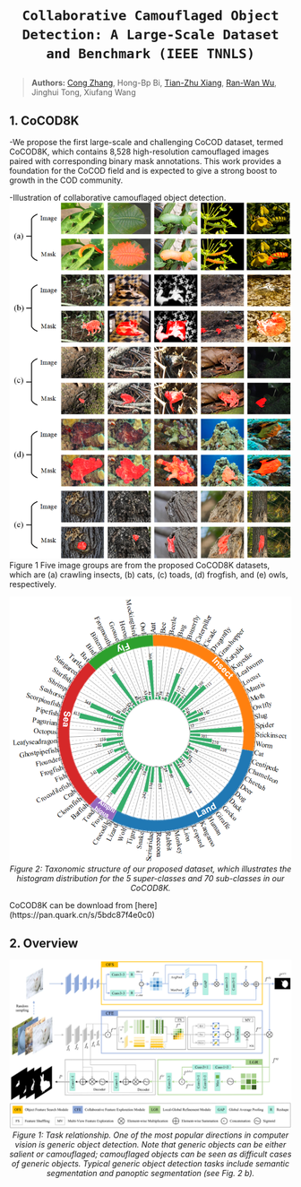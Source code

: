 # <p align=center>`Collaborative Camouflaged Object Detection: A Large-Scale Dataset and Benchmark (IEEE TNNLS)`</p>

> **Authors:** 
> [Cong Zhang](https://github.com/zc199823/), Hong-Bp Bi, [Tian-Zhu Xiang](https://github.com/visionxiang), [Ran-Wan Wu](https://github.com/RanwanWu/), Jinghui Tong, Xiufang Wang

## 1. CoCOD8K

-We propose the first large-scale and challenging CoCOD dataset, termed CoCOD8K, which contains 8,528 high-resolution camouflaged images paired with corresponding binary mask annotations. This work provides a foundation for the CoCOD field and is expected to give a strong boost to growth in the COD community.

-Illustration of collaborative camouflaged object detection. 
![image](./Imgs/Instance.png)  
   Figure 1  Five image groups are from the proposed CoCOD8K datasets, which are (a) crawling insects, (b) cats, (c) toads, (d) frogfish, and (e) owls, respectively. 

<p align="center">
    <img src="./imgs/CoCOD8K.png"/> <br />
    <em> 
    Figure 2:  Taxonomic structure of our proposed dataset, which illustrates the histogram distribution for the 5 super-classes and 70 sub-classes in our CoCOD8K.
    </em>
</p>
CoCOD8K can be download from [here](https://pan.quark.cn/s/5bdc87f4e0c0)

## 2. Overview

<p align="center">
    <img src="./imgs/BBNet.png"/> <br />
    <em> 
    Figure 1: Task relationship. One of the most popular directions in computer vision is generic object detection. 
    Note that generic objects can be either salient or camouflaged; camouflaged objects can be seen as difficult cases of 
    generic objects. Typical generic object detection tasks include semantic segmentation and panoptic 
    segmentation (see Fig. 2 b).
    </em>
</p>
